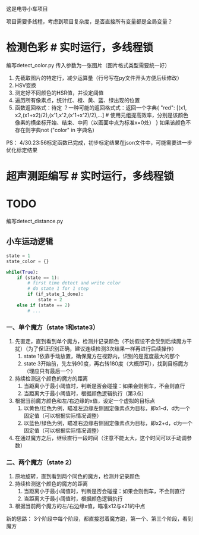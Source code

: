 这是电导小车项目

项目需要多线程，考虑到项目复杂度，是否直接所有变量都是全局变量？

# 检测色彩 # 实时运行，多线程锁
编写detect_color.py
传入参数为一张图片（图片格式类型需要统一好）
1. 先截取图片的特定行，减少运算量（行号写在py文件开头方便后续修改）
2. HSV变换
3. 测定好不同颜色的HSR值，并设定阈值
4. 遍历所有像素点，统计红、橙、黄、蓝、绿出现的位置
5. 函数返回格式：待定
？一种可能的返回格式式：返回一个字典{
    "red": [(x1, x2,(x1+x2)/2),(x'1,x'2,(x'1+x'2)/2),...] # 使用元组提高效率，分别是该颜色像素的横坐标开始、结束、中间（以画面中点为标准x=0处）
}
如果该颜色不存在则字典not ("color" in 字典名)

PS： 4/30.23:56标定函数已完成，初步标定结果在json文件中，可能需要进一步优化标定结果

# 超声测距编写 # 实时运行，多线程锁
# TODO
编写detect_distance.py



## 小车运动逻辑

```python
state = 1
state_color = {}

while(True):
    if (state == 1):
        # first time detect and write color
        # do state 1 for 1 step
        if (if_state_1_done):
            state = 2
    else if (state == 2)
    	# ...
```



### 一、单个魔方（state 1和state3）

1. 先直走，直到看到单个魔方，检测并记录颜色（不妨假设不会受到后续魔方干扰）（为了保证识别正确，建议连续检测3次结果一样再进行后续操作）
   1. state 1依靠手动放置，确保魔方在视野内，识别的是宽度最大的那个
   2. state 3开始前，先左转90度，再右转180度（大概即可），找到目标魔方（理应只有最后一个）
2. 持续检测这个颜色的魔方的距离
   1. 当距离小于最小阈值时，判断是否会碰撞：如果会则倒车，不会则直行
   2. 当距离大于最小阈值时，根据颜色逻辑执行（第3点）
3. 根据当前魔方颜色和左/右边缘的x值，设定一个虚拟的目标点
   1. 以黄色/红色为例，瞄准左边缘左侧固定像素点为目标，即x1-d，d为一个固定值（可以根据实际情况调整）
   2. 以蓝色/绿色为例，瞄准右边缘右侧固定像素点为目标，即x2+d，d为一个固定值（可以根据实际情况调整）
4. 在通过魔方之后，继续直行一段时间（注意不能太大，这个时间可以手动调参数）



### 二、两个魔方（state 2）

1. 原地旋转，直到看到两个同色的魔方，检测并记录颜色
2. 持续检测这个颜色的魔方的距离
   1. 当距离小于最小阈值时，判断是否会碰撞：如果会则倒车，不会则直行
   2. 当距离大于最小阈值时，根据颜色逻辑执行
3. 根据当前两个魔方的左/右边缘x值，瞄准x12与x21的中点


新的思路：
3个阶段中每个阶段，都直接怼着魔方跑，第一个、第三个阶段，看到魔方